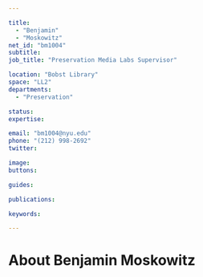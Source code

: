 ```yaml
---

title:
  - "Benjamin"
  - "Moskowitz"
net_id: "bm1004"
subtitle: 
job_title: "Preservation Media Labs Supervisor"

location: "Bobst Library"
space: "LL2"
departments:
  - "Preservation"

status: 
expertise:

email: "bm1004@nyu.edu"
phone: "(212) 998-2692"
twitter: 

image: 
buttons:

guides:

publications:

keywords:

---
```


# About Benjamin Moskowitz


